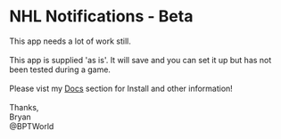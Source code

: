 # NHL Notifications - Beta

This app needs a lot of work still.<br><br>
This app is supplied 'as is'. It will save and you can set it up but has not been tested during a game.<br><br>
Please vist my <a href='https://github.com/bptworld/Hubitat/tree/master/Docs' target='_blank'>Docs</a> section for Install and other information!
<br><br>
Thanks,<br>
Bryan<br>
@BPTWorld
